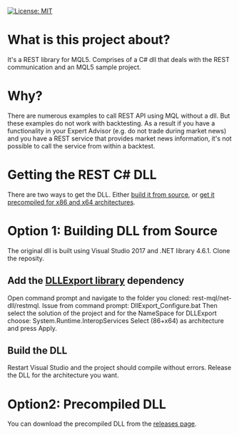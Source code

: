 [![License: MIT](https://img.shields.io/badge/License-MIT-yellow.svg)](https://opensource.org/licenses/MIT)

# What is this project about?
It's a REST library for MQL5. Comprises of a C# dll that deals with the REST communication and an MQL5 sample project.

# Why?
There are numerous examples to call REST API using MQL without a dll. But these examples do not work with backtesting. As a result if you have a functionality in your Expert Advisor (e.g. do not trade during market news) and you have a REST service that provides market news information, it's not possible to call the service from within a backtest. 

# Getting the REST C# DLL
There are two ways to get the DLL. Either [build it from source](https://github.com/cyrus13/rest-mql#building-dll-from-source), or [get it precompiled for x86 and x64 architectures](https://github.com/cyrus13/rest-mql#precompiled-dll).

# Option 1: Building DLL from Source
The original dll is built using Visual Studio 2017 and .NET library 4.6.1. Clone the reposity. 
## Add the [DLLExport library](https://github.com/3F/DllExport) dependency
Open command prompt and navigate to the folder you cloned: rest-mql/net-dll/restmql. Issue from command prompt: DllExport_Configure.bat
Then select the solution of the project and for the NameSpace for DLLExport choose: System.Runtime.InteropServices
Select (86+x64) as architecture and press Apply. 
## Build the DLL
Restart Visual Studio and the project should compile without errors. Release the DLL for the architecture you want.

# Option2: Precompiled DLL
You can download the precompiled DLL from the [releases page](https://github.com/cyrus13/rest-mql/releases).
